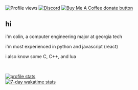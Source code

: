 ![Profile views](https://komarev.com/ghpvc/?username=colinhartigan&color=yellow)
[![Discord](https://img.shields.io/badge/discord-join-7389D8?style=flat&logo=discord)](https://discord.gg/uGuswsZwAT)
<span class="badge-buymeacoffee">
  <a href="https://ko-fi.com/colinh" title="Donate to this project using Buy Me A Coffee"><img src="https://img.shields.io/badge/buy%20me%20a%20coffee-donate-yellow.svg" alt="Buy Me A Coffee donate button" /></a>
</span>

## hi
i'm colin, a computer engineering major at georgia tech

i'm most experienced in python and javascript (react)

i also know some C, C++, and lua

<br>

[![profile stats](https://github-readme-stats.vercel.app/api?username=colinhartigan&theme=graywhite)]()
<br>
[![7-day wakatime stats](https://github-readme-stats.vercel.app/api/wakatime?username=semicolin&theme=graywhite)]()
